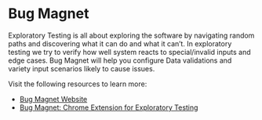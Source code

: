 # Bug Magnet

Exploratory Testing is all about exploring the software by navigating random paths and discovering what it can do and what it can’t. In exploratory testing we try to verify how well system reacts to special/invalid inputs and edge cases. Bug Magnet will help you configure Data validations and variety input scenarios likely to cause issues.

Visit the following resources to learn more:

- [Bug Magnet Website](https://bugmagnet.org/)
- [Bug Magnet: Chrome Extension for Exploratory Testing](http://www.testingjournals.com/bug-magnet-extension-exploratory-testing/)
